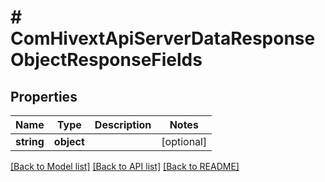 # # ComHivextApiServerDataResponseObjectResponseFields

## Properties

Name | Type | Description | Notes
------------ | ------------- | ------------- | -------------
**string** | **object** |  | [optional]

[[Back to Model list]](../../README.md#models) [[Back to API list]](../../README.md#endpoints) [[Back to README]](../../README.md)
